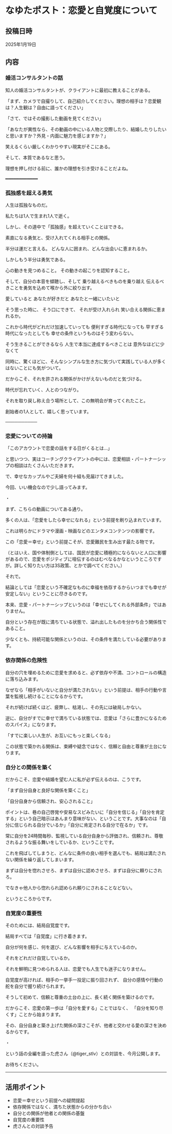 # なゆたポスト：恋愛と自覚度について

## 投稿日時
2025年1月19日

## 内容

### 婚活コンサルタントの話
知人の婚活コンサルタントが、クライアントに最初に教えることがある。

「まず、カメラで自撮りして、自己紹介してください。理想の相手は？恋愛観は？人生観は？自由に語ってください」

「さて、ではその撮影した動画を見てください」

「あなたが異性なら、その動画の中にいる人物と交際したり、結婚したりしたいと思いますか？外見・内面に魅力を感じますか？」

笑えるくらい厳しくわかりやすい現実がそこにある。

そして、本質であるなと思う。

理想を押し付ける前に、誰かの理想を引き受けることだよね。

━━━━━━━━━━━━

### 孤独感を超える勇気
人生は孤独なものだ。

私たちは1人で生まれ1人で逝く。

しかし、その道中で「孤独感」を超えていくことはできる。

素直になる勇気と、受け入れてくれる相手との関係。

半分は運だと言える。
どんな人に囲まれ、どんな出会いに恵まれるか。

しかしもう半分は勇気である。

心の動きを見つめること。
その動きの起こりを認知すること。

そして、自分の本音を傾聴し、そして
乗り越えるべきものを乗り越え
伝えるべきことを勇気を込めて喉から外に絞り出す。

愛していると
あなたが好きだと
あなたと一緒にいたいと

そう思った時に、
そう口にできて、
それが受け入れられ
笑い合える関係に恵まれるか。

これから時代がどれだけ加速していっても
便利すぎる時代になっても
早すぎる時代になったとしても
幸せの条件というものはそう変わらない。

そう生きることができるなら
人生で本当に達成するべきことは
意外なほどに少なくて

同時に、驚くほどに、そんなシンプルな生き方に気づいて実践している人が多くはないことにも気がついて。

だからこそ、それを許される関係がかけがえないものだと気づける。

時代が忘れていく、人とのつながり。

それを取り戻し称え合う場所として、この無明会が育ってくれたこと。

創始者の1人として、嬉しく思っています。

──────────

### 恋愛についての持論
「このアカウントで恋愛の話をする日がくるとは…」

と思いつつ、実はコーチングクライアントの中には、恋愛相談・パートナーシップの相談はたくさんいただきます。

で、幸せなカップルやご夫婦を何十組も見届けてきました。

今回、いい機会なので少し語ってみます。

・

まず、こちらの動画についてある通り。

多くの人は、「恋愛をしたら幸せになれる」という前提を刷り込まれています。

これは明らかにドラマや漫画・映画などのエンタメコンテンツの影響です。

この「恋愛＝幸せ」という前提こそが、恋愛難民を生み出す最たる物です。

（とはいえ、国や体制側としては、国民が恋愛に積極的にならないと人口に影響があるので、恋愛をポジティブに喧伝するのはむべなるかなというところですが。詳しく知りたい方は3S政策、とかで調べてください。）

それで。

結論としては「恋愛という不確定なものに幸福を依存するからいつまでも幸せが安定しない」ということに尽きるのです。

本来、恋愛・パートナーシップというのは「幸せにしてくれる外部条件」ではありません。

自分という存在が既に満ちている状態で、溢れ出したものを分かち合う関係性であること。

少なくとも、持続可能な関係というのは、その条件を満たしている必要があります。

### 依存関係の危険性
自分の穴を埋めるために恋愛を求めると、必ず依存や不満、コントロールの構造に落ち込みます。

なぜなら「相手がいないと自分が満たされない」という前提は、相手の行動や言葉を監視し続けることになるからです。

それが続けば続くほど、疲弊し、枯渇し、その先には破局しかない。

逆に、自分がすでに幸せで満ちている状態では、恋愛は「さらに豊かになるためのスパイス」になります。

「すでに楽しい人生が、お互いにもっと楽しくなる」

この状態で築かれる関係は、束縛や疑念ではなく、信頼と自由と尊重が土台になります。

### 自分との関係を築く
だからこそ、恋愛や結婚を望む人に私が必ず伝えるのは、こうです。

「まず自分自身と良好な関係を築くこと」

「自分自身から信頼され、安心されること」

ポイントは、巷の自己啓発や安易なスピみたいに「自分を信じる」「自分を肯定する」という自己暗示はあんまり意味がない、ということです。大事なのは「自分に信じられる自分でいるか」「自分に肯定される自分で在るか」です。

常に自分を24時間毎秒、監視している自分自身から評価され、信頼され、尊敬されるような振る舞いをしているか、ということです。

これを飛ばしてしまうと、どんなに条件の良い相手を選んでも、結局は満たされない関係を繰り返してしまいます。

まずは自分を惚れさせろ、まずは自分に認めさせろ、まずは自分に頼りにされろ。

でなきゃ他人から惚れられ認められ頼りにされることなどない。

というところからです。

### 自覚度の重要性
そのためには、結局自覚度です。

結局すべては「自覚度」に行き着きます。

自分が何を感じ、何を選び、どんな影響を相手に与えているのか。

それをどれだけ自覚しているか。

それを鮮明に見つめられる人は、恋愛でも人生でも迷子になりません。

自覚度が高ければ、相手の一挙手一投足に振り回されず、
自分の感情や行動の舵を自分で握り続けられます。

そうして初めて、信頼と尊重の土台の上に、長く続く関係を築けるのです。

だからこそ、恋愛の第一歩は「自分を愛する」ことではなく、
「自分を知り尽くす」ことから始まります。

その、自分自身と築き上げた関係の深さこそが、他者と交わせる愛の深さを決めるからです。

・

という話の全編を語った虎さん（@tiger_stlv）との対談を、今月公開します。

お待ちください。

---

## 活用ポイント
- 恋愛＝幸せという前提への疑問提起
- 依存関係ではなく、満ちた状態からの分かち合い
- 自分との関係が他者との関係の基盤
- 自覚度の重要性
- 虎さんとの対談予告
